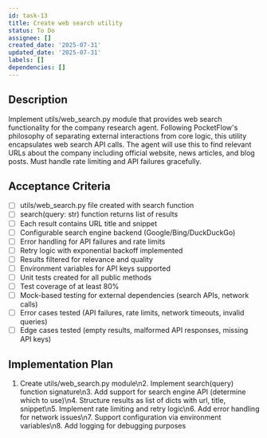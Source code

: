 ```yaml
---
id: task-13
title: Create web search utility
status: To Do
assignee: []
created_date: '2025-07-31'
updated_date: '2025-07-31'
labels: []
dependencies: []
---
```


## Description

Implement utils/web_search.py module that provides web search functionality for the company research agent. Following PocketFlow's philosophy of separating external interactions from core logic, this utility encapsulates web search API calls. The agent will use this to find relevant URLs about the company including official website, news articles, and blog posts. Must handle rate limiting and API failures gracefully.
## Acceptance Criteria

- [ ] utils/web_search.py file created with search function
- [ ] search(query: str) function returns list of results
- [ ] Each result contains URL title and snippet
- [ ] Configurable search engine backend (Google/Bing/DuckDuckGo)
- [ ] Error handling for API failures and rate limits
- [ ] Retry logic with exponential backoff implemented
- [ ] Results filtered for relevance and quality
- [ ] Environment variables for API keys supported
- [ ] Unit tests created for all public methods
- [ ] Test coverage of at least 80%
- [ ] Mock-based testing for external dependencies (search APIs, network calls)
- [ ] Error cases tested (API failures, rate limits, network timeouts, invalid queries)
- [ ] Edge cases tested (empty results, malformed API responses, missing API keys)

## Implementation Plan

1. Create utils/web_search.py module\n2. Implement search(query) function signature\n3. Add support for search engine API (determine which to use)\n4. Structure results as list of dicts with url, title, snippet\n5. Implement rate limiting and retry logic\n6. Add error handling for network issues\n7. Support configuration via environment variables\n8. Add logging for debugging purposes
